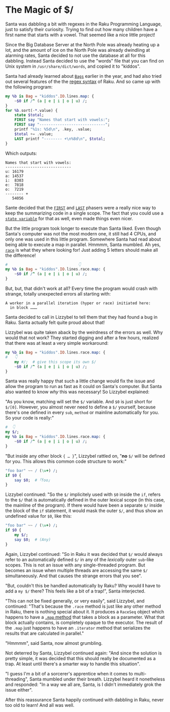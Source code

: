 # The Magic of $/

Santa was dabbling a bit with regexes in the Raku Programming Language, just to satisfy their curiosity.  Trying to find out how many children have a first name that starts with a vowel.  That seemed like a nice little project!

Since the Big Database Server at the North Pole was already heating up a lot, and the amount of ice on the North Pole was already dwindling at alarming rates, Santa decided to not use the database at all for this dabbling.  Instead Santa decided to use the "words" file that you can find on Unix system in `/usr/share/dict/words`, and copied it to "kiddos".

Santa had already learned about [`Bags`](https://docs.raku.org/type/Bag) earlier in the year, and had also tried out several features of the the [regex syntax](https://docs.raku.org/language/regexes) of Raku.  And so came up with the following program:
````raku
my %b is Bag = "kiddos".IO.lines.map: {
    ~$0 if /^ (a | e | i | o | u) /;
}
for %b.sort(-*.value) {
    state $total;
    FIRST say "Names that start with vowels:";
    FIRST say "-----------------------------";
    printf "%1s: %5d\n", .key, .value;
    $total += .value;
    LAST printf "-------- +\n%8d\n", $total;
}
````
Which outputs:
````
Names that start with vowels:
-----------------------------
u: 16179
a: 14537
i:  8303
e:  7818
o:  7219
-------- +
   54056
````
Sante decided that the [`FIRST`](https://docs.raku.org/language/phasers#FIRST) and [`LAST`](https://docs.raku.org/language/phasers#LAST) phasers were a really nice way to keep the summarizing code in a single scope.  The fact that you could use a [`state variable`](https://docs.raku.org/language/variables#The_state_declarator) for that as well, even made things even nicer.

But the little program took longer to execute than Santa liked.  Even though Santa's computer was not the most modern one, it still had 4 CPUs, and only one was used in this little program.  Somewhere Santa had read about being able to execute a map in parallel.  Hmmmm, Santa mumbled.  Ah yes, [`race`](https://docs.raku.org/type/Iterable#method_race) is what they where looking for!  Just adding 5 letters should make all the difference!
````raku
#                               👇
my %b is Bag = "kiddos".IO.lines.race.map: {
    ~$0 if /^ (a | e | i | o | u) /;
}
````
But, but, that didn't work at all?  Every time the program would crash with strange, totally unexpected errors all starting with:
````
A worker in a parallel iteration (hyper or race) initiated here:
  in block ………
````
Santa decided to call in Lizzybel to tell them that they had found a bug in Raku.  Santa actually felt quite proud about that!

Lizzybel was quite taken aback by the weirdness of the errors as well.  Why would that not work?  They started digging and after a few hours, realized that there was at least a very simple workaround:
````raku
my %b is Bag = "kiddos".IO.lines.race.map: {
#   👇
    my #/;  # give this scope its own $/
    ~$0 if /^ (a | e | i | o | u) /;
}
````
Santa was really happy that such a little change would fix the issue and allow the program to run as fast as it could on Santa's computer.  But Santa also wanted to know *why* this was necessary!  So Lizzybel explained:

"As you know, matching will set the `$/` variable.  And `$0` is just short for `$/[0]`.  However, you almost never need to define a `$/` yourself, because there's one defined in every `sub`, `method` or mainline automatically for you.  So your code is really:"
````raku
#  👇
my $/;
my %b is Bag = "kiddos".IO.lines.race.map: {
    ~$0 if /^ (a | e | i | o | u) /;
}
````
"But inside any other block `{ … }`", Lizzybel rattled on, "**no** `$/` will be defined for you.  This allows this common code structure to work:"
`````raku
"foo bar" ~~ / (\w+) /;
if $0 {
    say $0;  # ｢foo｣
}
`````
Lizzybel continued: "So the `$/` implicitely used with `$0` inside the `if`, refers to the `$/` that is automatically defined in the outer lexical scope (in this case, the mainline of the program).  If there would have been a separate `$/` inside the block of the `if` statement, it would mask the outer `$/`, and thus show an undefined value for `$0`, like this:
`````raku
"foo bar" ~~ / (\w+) /;
if $0 {
    my $/;
    say $0;  # (Any)
}
`````
Again, Lizzybel continued: "So in Raku it was decided that `$/` would always refer to an automatically defined `$/` in any of the *lexically* outer `sub`-like scopes.  This is not an issue with any single-threaded program.  But becomes an issue when multiple threads are accessing the same `$/` simultaneously.  And that causes the strange errors that you see".

"But, couldn't this be handled automatically by Raku?  Why would **I** have to add a `my $/` there?  This feels like a bit of a trap!", Santa interjected.

"This can not be fixed generally, or very easily", said Lizzybel, and continued: "That's because the `.race` method is just like any other method in Raku, there is nothing special about it.  It produces a `RaceSeq` object which happens to have a [`.map` method](https://docs.raku.org/type/RaceSeq#method_map) that takes a block as a parameter.  What that block actually contains, is completely opaque to the executor.  The result of the `.map` just happens to have an `.iterator` method that serializes the results that are calculated in parallel."

"Hmmmm", said Santa, now almost grumbling.

Not deterred by Santa, Lizzybel continued again: "And since the solution is pretty simple, it was decided that this should really be documented as a trap.  At least until there's a smarter way to handle this situation".

"I guess I'm a bit of a sorcerer's apprentice when it comes to multi-threading", Santa mumbled under their breath.  Lizzybel heard it nonetheless and responded: "In a way we all are, Santa, is I didn't immediately grok the issue either".

After this reassurance Santa happily continued with dabbling in Raku, never too old to learn!  And all was well.

